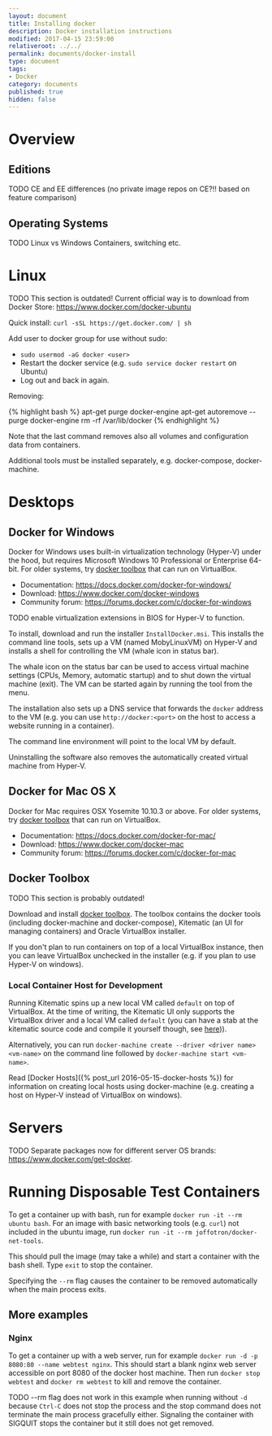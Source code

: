 ```yaml
---
layout: document
title: Installing docker
description: Docker installation instructions
modified: 2017-04-15 23:59:00
relativeroot: ../../
permalink: documents/docker-install
type: document
tags:
- Docker
category: documents
published: true
hidden: false
---
```


Overview
======

## Editions

TODO CE and EE differences (no private image repos on CE?!! based on feature comparison)

## Operating Systems

TODO Linux vs Windows Containers, switching etc.

Linux
====

TODO This section is outdated! Current official way is to download from Docker Store: <https://www.docker.com/docker-ubuntu>

Quick install: `curl -sSL https://get.docker.com/ | sh`

Add user to docker group for use without sudo:

- `sudo usermod -aG docker <user>`
- Restart the docker service (e.g. `sudo service docker restart` on Ubuntu)
- Log out and back in again.

Removing:

{% highlight bash %}
apt-get purge docker-engine
apt-get autoremove --purge docker-engine
rm -rf /var/lib/docker
{% endhighlight %}

Note that the last command removes also all volumes and configuration data from containers.

Additional tools must be installed separately, e.g. docker-compose, docker-machine.

Desktops
======

## Docker for Windows

Docker for Windows uses built-in virtualization technology (Hyper-V) under the hood, but requires Microsoft Windows 10 Professional or Enterprise 64-bit.
For older systems, try [docker toolbox](https://www.docker.com/products/docker-toolbox) that can run on VirtualBox.

 - Documentation: <https://docs.docker.com/docker-for-windows/>
 - Download: <https://www.docker.com/docker-windows>
 - Community forum: <https://forums.docker.com/c/docker-for-windows>

TODO enable virtualization extensions in BIOS for Hyper-V to function.

To install, download and run the installer `InstallDocker.msi`.
This installs the command line tools, sets up a VM (named MobyLinuxVM) on Hyper-V and installs a shell for controlling the VM (whale icon in status bar).

The whale icon on the status bar can be used to access virtual machine settings (CPUs, Memory, automatic startup)
and to shut down the virtual machine (exit).
The VM can be started again by running the tool from the menu.

The installation also sets up a DNS service that forwards the `docker` address to the VM (e.g. you can use  `http://docker:<port>` on the host to access a website running in a container).

The command line environment will point to the local VM by default.

Uninstalling the software also removes the automatically created virtual machine from Hyper-V.

## Docker for Mac OS X

Docker for Mac requires OSX Yosemite 10.10.3 or above.
For older systems, try [docker toolbox](https://www.docker.com/products/docker-toolbox) that can run on VirtualBox.

 - Documentation: <https://docs.docker.com/docker-for-mac/>
 - Download: <https://www.docker.com/docker-mac>
 - Community forum: <https://forums.docker.com/c/docker-for-mac>

## Docker Toolbox

TODO This section is probably outdated!

Download and install [docker toolbox](https://www.docker.com/products/docker-toolbox).
The toolbox contains the docker tools (including docker-machine and docker-compose), Kitematic (an UI for managing containers) and Oracle VirtualBox installer.

If you don't plan to run containers on top of a local VirtualBox instance, then you can leave VirtualBox unchecked in the installer (e.g. if you plan to use Hyper-V on windows).

### Local Container Host for Development

Running Kitematic spins up a new local VM called `default` on top of VirtualBox.
At the time of writing, the Kitematic UI only supports the VirtualBox driver and a local VM called `default`
(you can have a stab at the kitematic source code and compile it yourself though, see [here](http://agup.tech/2015/08/14/hacking-at-kitematic-with-hyper-v-on-windows-10/))).

Alternatively, you can run `docker-machine create --driver <driver name> <vm-name>` on the command line followed by `docker-machine start <vm-name>`.

Read [Docker Hosts]({% post_url 2016-05-15-docker-hosts %}) for information on creating local hosts using docker-machine (e.g. creating a host on Hyper-V instead of VirtualBox on windows).

Servers
=====

TODO Separate packages now for different server OS brands: <https://www.docker.com/get-docker>.

Running Disposable Test Containers
============================

To get a container up with bash, run for example `docker run -it --rm ubuntu bash`. For an image with basic networking tools (e.g. `curl`) not included in the ubuntu image, run `docker run -it --rm joffotron/docker-net-tools`.

This should pull the image (may take a while) and start a container with the bash shell.
Type `exit` to stop the container.

Specifying the `--rm` flag causes the container to be removed automatically when the main process exits.

## More examples

### Nginx

To get a container up with a web server, run for example `docker run -d -p 8080:80 --name webtest nginx`.
This should start a blank nginx web server accessible on port 8080 of the docker host machine.
Then run `docker stop webtest` and `docker rm webtest` to kill and remove the container.

TODO --rm flag does not work in this example when running without `-d` because `Ctrl-C` does not stop the process and the stop command does not terminate the main process gracefully either.
Signaling the container with SIGQUIT stops the container but it still does not get removed.

